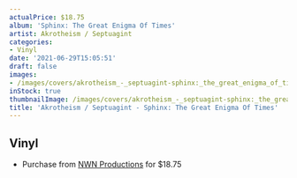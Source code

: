 ```yaml
---
actualPrice: $18.75
album: 'Sphinx: The Great Enigma Of Times'
artist: Akrotheism / Septuagint
categories:
- Vinyl
date: '2021-06-29T15:05:51'
draft: false
images:
- /images/covers/akrotheism_-_septuagint-sphinx:_the_great_enigma_of_times.jpg
inStock: true
thumbnailImage: /images/covers/akrotheism_-_septuagint-sphinx:_the_great_enigma_of_times-thumb.jpg
title: 'Akrotheism / Septuagint - Sphinx: The Great Enigma Of Times'
---
```


## Vinyl
* Purchase from [NWN Productions](http://shop.nwnprod.com/index.php?route=product/product&path=75&product_id=5799&sort=pd.name&order=ASC) for $18.75
